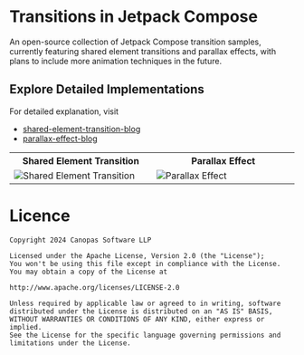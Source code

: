 # Transitions in Jetpack Compose

An open-source collection of Jetpack Compose transition samples, currently featuring shared element transitions and parallax effects, with plans to include more animation techniques in the future. 

## Explore Detailed Implementations

For detailed explanation, visit 

- [shared-element-transition-blog](https://canopas.com/exploring-shared-element-transition-with-navigation-in-compose-7a4c5885deb2)
- [parallax-effect-blog](https://dev-stack.canopas.com/how-to-create-a-parallax-movie-pager-in-jetpack-compose-ab9c1e19d2cb)


<table>
  <tr>
    <th width="33%" >Shared Element Transition</th>
    <th  width="33%" >Parallax Effect</th>
  </tr>
  <tr>
    <td><img src="https://github.com/cp-megh-l/shared-element-transition-compose/assets/98312779/f6b83504-8079-44fa-8af3-33ad3d1a914b"  alt="Shared Element Transition"/></td>
    <td> <img src="sample/parallax_intro.gif"   alt="Parallax Effect"/> </td>
  </tr>
</table>


# Licence

```
Copyright 2024 Canopas Software LLP

Licensed under the Apache License, Version 2.0 (the "License");
You won't be using this file except in compliance with the License.
You may obtain a copy of the License at

http://www.apache.org/licenses/LICENSE-2.0

Unless required by applicable law or agreed to in writing, software
distributed under the License is distributed on an "AS IS" BASIS,
WITHOUT WARRANTIES OR CONDITIONS OF ANY KIND, either express or implied.
See the License for the specific language governing permissions and
limitations under the License.
```

